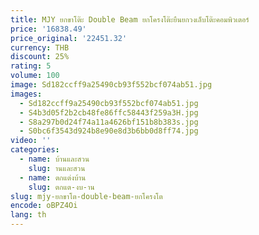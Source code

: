 ```yaml
---
title: MJY ยกขาโต๊ะ Double Beam ยกโครงโต๊ะยืนยกวงเล็บโต๊ะคอมพิวเตอร์
price: '16838.49'
price_original: '22451.32'
currency: THB
discount: 25%
rating: 5
volume: 100
image: Sd182ccff9a25490cb93f552bcf074ab51.jpg
images:
  - Sd182ccff9a25490cb93f552bcf074ab51.jpg
  - S4b3d05f2b2cb48fe86ffc58443f259a3H.jpg
  - S8a297b0d24f74a11a4626bf151b8b383s.jpg
  - S0bc6f3543d924b8e90e8d3b6bb0d8ff74.jpg
video: ''
categories:
  - name: บ้านและสวน
    slug: านและสวน
  - name: ตกแต่งบ้าน
    slug: ตกแต-งบ-าน
slug: mjy-ยกขาโต-double-beam-ยกโครงโต
encode: oBPZ4Oi
lang: th
---
```

  